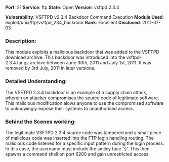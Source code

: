 
**Port**: 21
**Service**: ftp
**State**: Open
**Version**: vsftpd 2.3.4

**Vulnerability**: VSFTPD v2.3.4 Backdoor Command Execution
**Module Used**: exploit/unix/ftp/vsftpd_234_backdoor
**Rank**: Excellent
**Disclosed**: 2011-07-03

### **Description**:

This module exploits a malicious backdoor that was added to the VSFTPD download archive. This backdoor was introduced into the vsftpd-2.3.4.tar.gz archive between June 30th, 2011 and July 1st, 2011. It was removed by 3rd July, 2011 in later versions.


### **Detailed Understanding**:

The VSFTPD 2.3.4 backdoor is an example of a supply chain attack, wherein an attacker compromises the source code of legitimate software. This malicious modification alows anyone to use the compromised software to unknowingly expose their systems to unauthorised access.


### **Behind the Scenes working**:

The legitimate VSFTPD 2.3.4 source code was tampered and a small piece of malicious code was inserted into the FTP login handling routing. The malicious code listened for a specific input pattern during the login process. In this case, the username must include the smiley face ':)'. This then spawns a command shell on port 6200 and gain unrestricted access.

